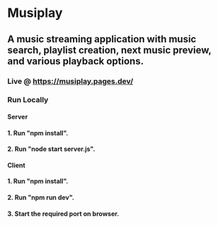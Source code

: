 # Musiplay

## A music streaming application with music search, playlist creation, next music preview, and various playback options.

### Live @ https://musiplay.pages.dev/

### Run Locally

#### Server

#### 1. Run "npm install".
#### 2. Run "node start server.js".

#### Client

#### 1. Run "npm install".
#### 2. Run "npm run dev".
#### 3. Start the required port on browser.
